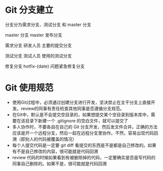 
# Git 分支建立
分支分为需求分支、测试分支 和 master 分支

master 分支 master 发布分支

需求分支 研发人员 主要的提交分支

测试分支 测试人员 使用的测试分支

修复分支 hotfix-{date} 问题紧急修复分支

# Git 使用规范
- 使用Git过程中，必须通过创建分支进行开发，坚决禁止在主干分支上直接开发。review的同事有责任检查其他同事是否遵循分支规范。
- 在Git中，默认是不会提交空目录的，如果想提交某个空目录到版本库中，需要在该目录下新建一个 .gitignore 的空白文件，就可以提交了
- 多人协作时，不要各自在自己的 Git 分支开发，然后发文件合并。正确的方法应该是开一个远程分支，然后一起在远程分支里协作。不然，容易出现代码回溯（即别人的代码被覆盖的情况）
- 每个人提交代码是一定要 git diff 看提交的东西是不是都是自己修改的。如果有不是自己修改的内容，很可能就是代码回溯
- review 代码的时候如果看到有被删除掉的代码，一定要确实是否是写代码的同事自己删除的。如果不是，很可能就是代码回溯